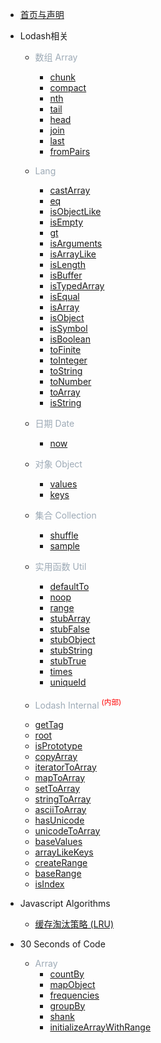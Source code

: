 * [首页与声明](index.md)
* Lodash相关
	* <span style="color:#9DAAB6;"> 数组 Array</span>
	  * [chunk](lodash/chunk.md)
	  * [compact](lodash/compact.md)
	  * [nth](lodash/nth.md)
	  * [tail](lodash/tail.md)
	  * [head](lodash/head.md)
	  * [join](lodash/join.md)
	  * [last](lodash/last.md)
	  * [fromPairs](lodash/fromPairs.md)
	  <!-- * [difference](lodash/difference.md) -->

	* <span style="color:#9DAAB6;">Lang</span>
		* [castArray](lodash/castArray.md)
		* [eq](lodash/eq.md)
		* [isObjectLike](lodash/isObjectLike.md)
		* [isEmpty](lodash/isEmpty.md)
		* [gt](lodash/gt.md)
		* [isArguments](lodash/isArguments.md)
		* [isArrayLike](lodash/isArrayLike.md)
		* [isLength](lodash/isLength.md)
		* [isBuffer](lodash/isBuffer.md)
		* [isTypedArray](lodash/isTypedArray.md)
		* [isEqual](lodash/isEqual.md)
		* [isArray](lodash/isArray.md)
		* [isObject](lodash/isObject.md)
		* [isSymbol](lodash/isSymbol.md)
		* [isBoolean](lodash/isBoolean.md)
		* [toFinite](lodash/toFinite.md)
		* [toInteger](lodash/toInteger.md)
		* [toString](lodash/toString.md)
		* [toNumber](lodash/toNumber.md)
		* [toArray](lodash/toArray.md)
		* [isString](lodash/isString.md)
	
	* <span style="color:#9DAAB6;">日期 Date</span>
		* [now](lodash/now.md)

	* <span style="color:#9DAAB6;">对象 Object</span>
		* [values](lodash/values.md)
		* [keys](lodash/keys.md)
	
	* <span style="color:#9DAAB6;">集合 Collection</span>
		* [shuffle](lodash/shuffle.md)
		* [sample](lodash/sample.md)

	* <span style="color:#9DAAB6;">实用函数 Util</span>
		* [defaultTo](lodash/defaultTo.md)
		* [noop](lodash/noop.md)
		* [range](lodash/range.md)
		* [stubArray](lodash/stubArray.md)
		* [stubFalse](lodash/stubFalse.md)
		* [stubObject](lodash/stubObject.md)
		* [stubString](lodash/stubString.md)
		* [stubTrue](lodash/stubTrue.md)
		* [times](lodash/times.md)
		* [uniqueId](lodash/uniqueId.md)

	* <span style="color:#9DAAB6;">Lodash Internal</span> <sup style="color:red">(内部)<sup>
  	<!-- * [Hash](lodash/internal/Hash.md) -->
  	* [getTag](lodash/internal/getTag.md)
  	* [root](lodash/internal/root.md)
  	* [isPrototype](lodash/internal/isPrototype.md)
  	* [copyArray](lodash/internal/copyArray.md)
  	* [iteratorToArray](lodash/internal/iteratorToArray.md)
  	* [mapToArray](lodash/internal/mapToArray.md)
  	* [setToArray](lodash/internal/setToArray.md)
  	* [stringToArray](lodash/internal/stringToArray.md)
  	* [asciiToArray](lodash/internal/asciiToArray.md)
  	* [hasUnicode](lodash/internal/hasUnicode.md)
  	* [unicodeToArray](lodash/internal/unicodeToArray.md)
  	* [baseValues](lodash/internal/baseValues.md)
  	* [arrayLikeKeys](lodash/internal/arrayLikeKeys.md)
  	* [createRange](lodash/internal/createRange.md)
  	* [baseRange](lodash/internal/baseRange.md)
  	* [isIndex](lodash/internal/isIndex.md)

* Javascript Algorithms

  * [缓存淘汰策略 (LRU)](javascript-Algorithms/LRU.md)

* 30 Seconds of Code

	* <span style="color:#9DAAB6;">Array</span>
		* [countBy](30scode/countBy.md)
		* [mapObject](30scode/mapObject.md)
		* [frequencies](30scode/frequencies.md)
		* [groupBy](30scode/groupBy.md)
		* [shank](30scode/shank.md)
		* [initializeArrayWithRange](30scode/initializeArrayWithRange.md)




